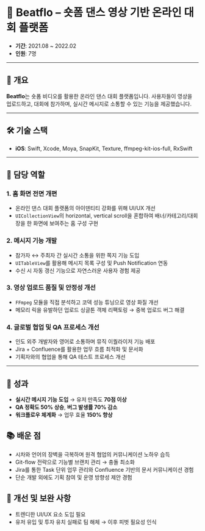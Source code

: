 # 🕺 Beatflo – 숏폼 댄스 영상 기반 온라인 대회 플랫폼

- **기간**: 2021.08 ~ 2022.02
- **인원**: 7명

---

## 🔎 개요

**Beatflo**는 숏폼 비디오를 활용한 온라인 댄스 대회 플랫폼입니다. 사용자들이 영상을 업로드하고, 대회에 참가하며, 실시간 메시지로 소통할 수 있는 기능을 제공했습니다.

---

## 🛠 기술 스택

- **iOS**: Swift, Xcode, Moya, SnapKit, Texture, ffmpeg-kit-ios-full, RxSwift

---

## 💼 담당 역할

### 1. **홈 화면 전면 개편**

- 온라인 댄스 대회 플랫폼의 아이덴티티 강화를 위해 UI/UX 개선
- `UICollectionView`의 horizontal, vertical scroll을 혼합하여 배너/카테고리/대회장을 한 화면에 보여주는 홈 구성 구현

### 2. **메시지 기능 개발**

- 참가자 ↔ 주최자 간 실시간 소통을 위한 쪽지 기능 도입
- `UITableView`를 활용해 메시지 목록 구성 및 Push Notification 연동
- 수신 시 자동 갱신 기능으로 자연스러운 사용자 경험 제공

### 3. **영상 업로드 품질 및 안정성 개선**

- `FFmpeg` 모듈을 직접 분석하고 코덱 성능 튜닝으로 영상 화질 개선
- 메모리 릭을 유발하던 업로드 싱글톤 객체 리팩토링 → 중복 업로드 버그 해결

### 4. **글로벌 협업 및 QA 프로세스 개선**

- 인도 외주 개발자와 영어로 소통하며 뮤직 이퀄라이저 기능 배포
- Jira + Confluence를 활용한 업무 흐름 최적화 및 문서화
- 기획자와의 협업을 통해 QA 테스트 프로세스 개선

---

## 🚀 성과

- **실시간 메시지 기능 도입** → 유저 만족도 **70점 이상**
- **QA 정확도 50% 상승**, **버그 발생률 70% 감소**
- **워크플로우 체계화** → 업무 효율 **150% 향상**

## 📚 배운 점

- 시차와 언어의 장벽을 극복하며 원격 협업의 커뮤니케이션 노하우 습득
- Git-flow 전략으로 기능별 브랜치 관리 → 충돌 최소화
- Jira를 통한 Task 단위 업무 관리와 Confluence 기반의 문서 커뮤니케이션 경험
- 단순 개발 외에도 기획 참여 및 운영 방향성 제안 경험

## 🔧 개선 및 보완 사항

- 트렌디한 UI/UX 요소 도입 필요
- 유저 유입 및 투자 유치 실패로 팀 해체 → 이후 피벗 필요성 인식
